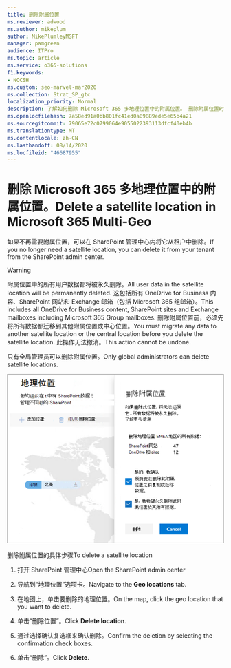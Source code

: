 ```yaml
---
title: 删除附属位置
ms.reviewer: adwood
ms.author: mikeplum
author: MikePlumleyMSFT
manager: pamgreen
audience: ITPro
ms.topic: article
ms.service: o365-solutions
f1.keywords:
- NOCSH
ms.custom: seo-marvel-mar2020
ms.collection: Strat_SP_gtc
localization_priority: Normal
description: 了解如何删除 Microsoft 365 多地理位置中的附属位置。 删除附属位置时，还将永久删除所有用户数据。
ms.openlocfilehash: 7a58ed91a0bb801fc41ed0a89889ede5e65b4a21
ms.sourcegitcommit: 79065e72c0799064e9055022393113dfcf40eb4b
ms.translationtype: MT
ms.contentlocale: zh-CN
ms.lasthandoff: 08/14/2020
ms.locfileid: "46687955"
---
```

# <a name="delete-a-satellite-location-in-microsoft-365-multi-geo"></a><span data-ttu-id="b2011-104">删除 Microsoft 365 多地理位置中的附属位置。</span><span class="sxs-lookup"><span data-stu-id="b2011-104">Delete a satellite location in Microsoft 365 Multi-Geo</span></span>

<span data-ttu-id="b2011-105">如果不再需要附属位置，可以在 SharePoint 管理中心内将它从租户中删除。</span><span class="sxs-lookup"><span data-stu-id="b2011-105">If you no longer need a satellite location, you can delete it from your tenant from the SharePoint admin center.</span></span>

> [!WARNING]
> <span data-ttu-id="b2011-106">附属位置中的所有用户数据都将被永久删除。</span><span class="sxs-lookup"><span data-stu-id="b2011-106">All user data in the satellite location will be permanently deleted.</span></span> <span data-ttu-id="b2011-107">这包括所有 OneDrive for Business 内容、SharePoint 网站和 Exchange 邮箱（包括 Microsoft 365 组邮箱）。</span><span class="sxs-lookup"><span data-stu-id="b2011-107">This includes all OneDrive for Business content, SharePoint sites and Exchange mailboxes including Microsoft 365 Group mailboxes.</span></span> <span data-ttu-id="b2011-108">删除附属位置前，必须先将所有数据都迁移到其他附属位置或中心位置。</span><span class="sxs-lookup"><span data-stu-id="b2011-108">You must migrate any data to another satellite location or the central location before you delete the satellite location.</span></span> <span data-ttu-id="b2011-109">此操作无法撤消。</span><span class="sxs-lookup"><span data-stu-id="b2011-109">This action cannot be undone.</span></span>

<span data-ttu-id="b2011-110">只有全局管理员可以删除附属位置。</span><span class="sxs-lookup"><span data-stu-id="b2011-110">Only global administrators can delete satellite locations.</span></span>

![显示地理位置删除 UI 的多地理位置管理中心屏幕截图](../media/multi-geo-delete-satellite-location.png)

<span data-ttu-id="b2011-112">删除附属位置的具体步骤</span><span class="sxs-lookup"><span data-stu-id="b2011-112">To delete a satellite location</span></span>

1. <span data-ttu-id="b2011-113">打开 SharePoint 管理中心</span><span class="sxs-lookup"><span data-stu-id="b2011-113">Open the SharePoint admin center</span></span>

2. <span data-ttu-id="b2011-114">导航到“地理位置”选项卡。</span><span class="sxs-lookup"><span data-stu-id="b2011-114">Navigate to the **Geo locations** tab.</span></span>

3. <span data-ttu-id="b2011-115">在地图上，单击要删除的地理位置。</span><span class="sxs-lookup"><span data-stu-id="b2011-115">On the map, click the geo location that you want to delete.</span></span>

4. <span data-ttu-id="b2011-116">单击“删除位置”。</span><span class="sxs-lookup"><span data-stu-id="b2011-116">Click **Delete location**.</span></span>

5. <span data-ttu-id="b2011-117">通过选择确认复选框来确认删除。</span><span class="sxs-lookup"><span data-stu-id="b2011-117">Confirm the deletion by selecting the confirmation check boxes.</span></span>

6. <span data-ttu-id="b2011-118">单击“删除”。</span><span class="sxs-lookup"><span data-stu-id="b2011-118">Click **Delete**.</span></span>
